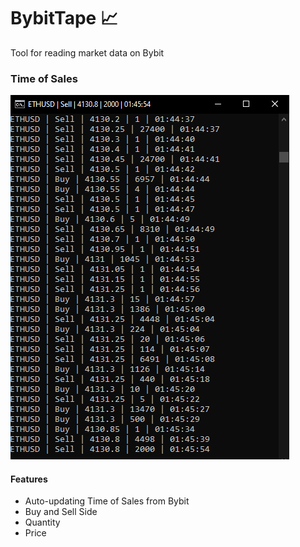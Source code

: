 # BybitTape :chart_with_upwards_trend:

Tool for reading market data on Bybit


### Time of Sales

![Time of Sales](TimeofSales.PNG)

####  Features

* Auto-updating Time of Sales from Bybit
* Buy and Sell Side
* Quantity
* Price 